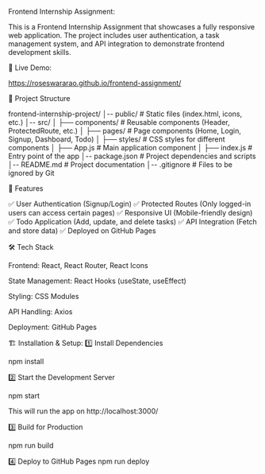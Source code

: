 Frontend Internship Assignment: 

This is a Frontend Internship Assignment that showcases a fully responsive web application. The project includes user authentication, a task management system, and API integration to demonstrate frontend development skills.


🚀 Live Demo: 

https://roseswararao.github.io/frontend-assignment/

📂 Project Structure

frontend-internship-project/
│-- public/              # Static files (index.html, icons, etc.)
│-- src/
│   ├── components/      # Reusable components (Header, ProtectedRoute, etc.)
│   ├── pages/           # Page components (Home, Login, Signup, Dashboard, Todo)
│   ├── styles/          # CSS styles for different components
│   ├── App.js           # Main application component
│   ├── index.js         # Entry point of the app
│-- package.json         # Project dependencies and scripts
│-- README.md            # Project documentation
│-- .gitignore           # Files to be ignored by Git

🎯 Features

✅ User Authentication (Signup/Login)
✅ Protected Routes (Only logged-in users can access certain pages)
✅ Responsive UI (Mobile-friendly design)
✅ Todo Application (Add, update, and delete tasks)
✅ API Integration (Fetch and store data)
✅ Deployed on GitHub Pages

🛠️ Tech Stack

Frontend: React, React Router, React Icons

State Management: React Hooks (useState, useEffect)

Styling: CSS Modules

API Handling: Axios

Deployment: GitHub Pages


🏗️ Installation & Setup:
1️⃣  Install Dependencies

npm install

2️⃣ Start the Development Server

npm start

This will run the app on http://localhost:3000/

3️⃣ Build for Production

npm run build

4️⃣ Deploy to GitHub Pages
npm run deploy

